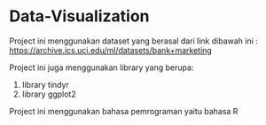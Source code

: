# Data-Visualization

Project ini menggunakan dataset yang berasal dari link dibawah ini : 
https://archive.ics.uci.edu/ml/datasets/bank+marketing

Project ini juga menggunakan library yang berupa:
1. library tindyr
2. library ggplot2

Project ini menggunakan bahasa pemrograman yaitu bahasa R
